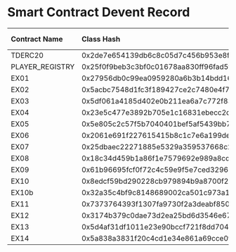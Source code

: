 # Smart Contract Devent Record

| Contract Name   | Class Hash                                                        | Contract Address                                                   | Test Passed? |
| :-------------- | :---------------------------------------------------------------- | :----------------------------------------------------------------- | :----------- |
| TDERC20         | 0x2de7e654139db6c8c05d7c456b953e8feba7055a25d6dc0ab5d538314d96a6  | 0x05e8e1c965d59bc44f109f72b9e67cedfa069352c4704723e123271827c49196 | ✅            |
| PLAYER_REGISTRY | 0x25f0f9beb3c3bf0c01678aa830ff96fad5f2bd05b23a8f4c0a2bce92ec5f25d | 0x0643c0eb6cd5b848de6b653e621b4e550e11921908d324df623ee4dcc9cd5809 | ✅            |
| EX01            | 0x27956db0c99ea0959280a6b3b14bdd1615a96bcf318e2d0826ed90abbd399a9 | 0x066ac578cb51a1b96e2f6be5c7d046461db19827270cd598f232647189114fc6 | ✅            |
| EX02            | 0x5acbc7548d1fc3f189427ce2c7480e4f7e4bda2844833cd8e57f5b918eadfdc | 0x068b861f9b3cfb260b77582526211f241321340000a346025e82c13744ce00a5 | ✅            |
| EX03            | 0x5df061a4185d402e0b211ea6a7c772f837a028444c03e376b4dc066be5a40ec | 0x015b87d0975321ede377f4e2cfcef8941ece3c3d77e7f4c435ad5dff258f5c47 | ✅            |
| EX04            | 0x23e5c477e3892b705e1c16831ebecc2d2e534c6563e1e528fd2f3b8b7d06ed5 | 0x069437567c9133b284b6be1777fba9df0bbf25ce1a3e27defeca4d3d424bb5f1 | ✅            |
| EX05            | 0x5e805c2c57f5b7040401bef5af5439bb70add3403374d47eb1b9ead1b2f553c | 0x061a67d9d69b0093dcb0f7a98f23b6ae98c8f9469a486add50843d8027bbad27 | ✅            |
| EX06            | 0x2061e691f227615415b8c1c7e6a199de7499199a274c5b555ef5a2cf3fecc87 | 0x07d3c31903ff034e32371217126d841d4af43752b859782510f4e0593b1af408 | ✅            |
| EX07            | 0x25dbaec22271885e5329a359537668c28c7474a3c4c92cf8b9f5efdfdb9f4b  | 0x0518281f2678aa97c854687d26777d58eb291d797d2882ec00299c1ea087daed | ✅            |
| EX08            | 0x18c34d459b1a86f1e7579692e989a8cde55448f39f506d00ad69731c857e481 | 0x0582ae40e0ae7de3a35986ab5fd415a637ffc43cc6fe3470a9eab7e0fe2b7c79 | ✅            |
| EX09            | 0x61b96695fcf0f72c4c59e9f5e7ced3296cbf2049240fa0ee8f65232e7435233 | 0x044f88574c82e073c594af4179e9b2b66586da81d8a70d93d87d145f19613c90 | ✅            |
| EX10            | 0x8edcf59bd290228cb979894b9a8700f2afd1069404c464a5166640d13f5562  | 0x03ade0da876b44f353e3ecc962aa5a1c01e4ac26014c60f41285035364070621 | ✅            |
| EX10b           | 0x32a35c4bf9c8148689002ca501c973a135a30457c6507e28261bed0c3a1f35  | 0x00801dca1df6ac3c2f9c5f52867474cf4dab0677d6664bba3f8a0e24a9a78141 | ✅            |
| EX11            | 0x7373764393f1307fa9730f2a3deabf8505826bddb162d3f9051b8d449669a5  | 0x0434d98af59a0bdc1f93612ab381278bc51d9903eb335827086e697d9e45fd61 | ✅            |
| EX12            | 0x3174b379c0dae73d2ea25bd6d3546e67b859b710bcd7a92eaf8bda068c0f484 | 0x02d0e25abe31cebb145aa9cc4bf776825babc727f2b8588c5c7530ee943ff867 | ✅            |
| EX13            | 0x5d4af31df1011e23e90bccf721f8dd7040c468d3f9df8eb4a175c0002c339ca | 0x066162f43d2c27e93377b84bef716fd8a0e52e00bc9c6758c17e107a669f8896 | ✅            |
| EX14            | 0x5a838a3831f20c4cd1e34e861a69cce0fd6f3c4b7c049ddfe82be805dcbccae | 0x01538f77ea2f019471aea6d2d445a8a0977b6acd45e0e0c3afb48fc0155a1fb1 | ❌            |
